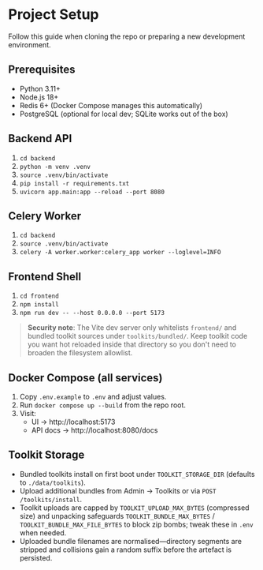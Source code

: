 # Project Setup

Follow this guide when cloning the repo or preparing a new development environment.

## Prerequisites
- Python 3.11+
- Node.js 18+
- Redis 6+ (Docker Compose manages this automatically)
- PostgreSQL (optional for local dev; SQLite works out of the box)

## Backend API
1. `cd backend`
2. `python -m venv .venv`
3. `source .venv/bin/activate`
4. `pip install -r requirements.txt`
5. `uvicorn app.main:app --reload --port 8080`

## Celery Worker
1. `cd backend`
2. `source .venv/bin/activate`
3. `celery -A worker.worker:celery_app worker --loglevel=INFO`

## Frontend Shell
1. `cd frontend`
2. `npm install`
3. `npm run dev -- --host 0.0.0.0 --port 5173`

> **Security note**: The Vite dev server only whitelists `frontend/` and bundled toolkit sources under `toolkits/bundled/`. Keep
> toolkit code you want hot reloaded inside that directory so you don't need to broaden the filesystem allowlist.

## Docker Compose (all services)
1. Copy `.env.example` to `.env` and adjust values.
2. Run `docker compose up --build` from the repo root.
3. Visit:
   - UI → http://localhost:5173
   - API docs → http://localhost:8080/docs

## Toolkit Storage
- Bundled toolkits install on first boot under `TOOLKIT_STORAGE_DIR` (defaults to `./data/toolkits`).
- Upload additional bundles from Admin → Toolkits or via `POST /toolkits/install`.
- Toolkit uploads are capped by `TOOLKIT_UPLOAD_MAX_BYTES` (compressed size) and unpacking safeguards `TOOLKIT_BUNDLE_MAX_BYTES` / `TOOLKIT_BUNDLE_MAX_FILE_BYTES` to block zip bombs; tweak these in `.env` when needed.
- Uploaded bundle filenames are normalised—directory segments are stripped and collisions gain a random suffix before the artefact is persisted.
